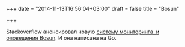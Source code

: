+++
date = "2014-11-13T16:56:04+03:00"
draft = false
title = "Bosun"

+++

<p>Stackoverflow анонсировал новую <a href="http://blog.stackoverflow.com/2014/11/announcing-bosun-our-new-open-source-monitoring-alerting-system/">систему мониторинга &nbsp;и оповещения&nbsp;Bosun</a>. И она написана на Go.</p>

